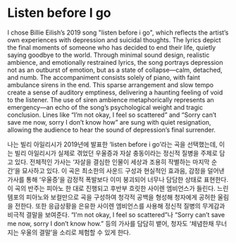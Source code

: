 # Listen before I go

I chose Billie Eilish’s 2019 song "listen before i go", which reflects the artist’s own experiences with depression and suicidal thoughts. The lyrics depict the final moments of someone who has decided to end their life, quietly saying goodbye to the world. Through minimal sound design, realistic ambience, and emotionally restrained lyrics, the song portrays depression not as an outburst of emotion, but as a state of collapse—calm, detached, and numb. The accompaniment consists solely of piano, with faint ambulance sirens in the end. This sparse arrangement and slow tempo create a sense of auditory emptiness, delivering a haunting feeling of void to the listener. The use of siren ambience metaphorically represents an emergency—an echo of the song’s psychological weight and tragic conclusion. Lines like “I’m not okay, I feel so scattered” and “Sorry can’t save me now, sorry I don’t know how” are sung with quiet resignation, allowing the audience to hear the sound of depression’s final surrender.

나는 빌리 아일리시가 2019년에 발표한 ‘listen before i go’라는 곡을 선택했는데, 이는 빌리 아일리시가 실제로 겪었던 우울증과 자살 충동이라는 정신적 질병을 주제로 담고 있다. 전체적인 가사는 ‘자살을 결심한 인물이 세상과 조용히 작별하는 마지막 순간’을 묘사하고 있다. 이 곡은 최소한의 사운드 구성과 현실적인 효과음, 감정을 덜어낸 가사를 통해 ‘우울증’을 감정적 폭발보다 이미 붕괴되어 너무나 담담한 상태로 표현한다. 이 곡의 반주는 피아노 한 대로 진행되고 후반부 흐릿한 사이렌 엠비언스가 들린다. 느린 템포의 피아노와 보컬만으로 곡을 구성하여 청각적 공백을 형성해 청자에게 공허한 울림을 전한다. 또한 응급상황을 은유한 사이렌 엠비언스를 사용해 정신적 질병의 무게감과 비극적 결말을 보여준다. “I'm not okay, I feel so scattered”나 “Sorry can’t save me now, sorry I don’t know how.” 등의 가사를 담담히 뱉어, 청자도 ‘체념한채 무너지는 우울의 결말’을 소리로 체험할 수 있게 한다.
